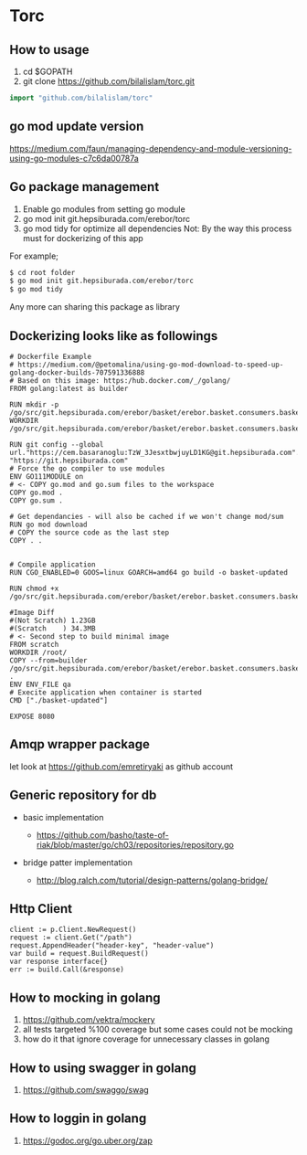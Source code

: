 # Torc

How to usage
---------------
1. cd $GOPATH
2. git clone https://github.com/bilalislam/torc.git

```go
import "github.com/bilalislam/torc"
```

go mod update version 
-------------------------
https://medium.com/faun/managing-dependency-and-module-versioning-using-go-modules-c7c6da00787a

Go package management
-------------------------
1. Enable go modules from setting go module
2. go mod init git.hepsiburada.com/erebor/torc
3. go mod tidy for optimize  all dependencies
Not: By the way this process must for dockerizing of this app

For example;
```sh
$ cd root folder
$ go mod init git.hepsiburada.com/erebor/torc
$ go mod tidy
```

Any more can sharing this package as library

Dockerizing looks like as followings 
---------------------------------
```docker
# Dockerfile Example
# https://medium.com/@petomalina/using-go-mod-download-to-speed-up-golang-docker-builds-707591336888
# Based on this image: https:/hub.docker.com/_/golang/
FROM golang:latest as builder

RUN mkdir -p /go/src/git.hepsiburada.com/erebor/basket/erebor.basket.consumers.basketupdated
WORKDIR /go/src/git.hepsiburada.com/erebor/basket/erebor.basket.consumers.basketupdated

RUN git config --global url."https://cem.basaranoglu:TzW_3JesxtbwjuyLD1KG@git.hepsiburada.com".insteadOf "https://git.hepsiburada.com"
# Force the go compiler to use modules
ENV GO111MODULE on
# <- COPY go.mod and go.sum files to the workspace
COPY go.mod .
COPY go.sum .

# Get dependancies - will also be cached if we won't change mod/sum
RUN go mod download
# COPY the source code as the last step
COPY . .


# Compile application
RUN CGO_ENABLED=0 GOOS=linux GOARCH=amd64 go build -o basket-updated

RUN chmod +x /go/src/git.hepsiburada.com/erebor/basket/erebor.basket.consumers.basketupdated

#Image Diff
#(Not Scratch) 1.23GB
#(Scratch    ) 34.3MB
# <- Second step to build minimal image
FROM scratch
WORKDIR /root/
COPY --from=builder /go/src/git.hepsiburada.com/erebor/basket/erebor.basket.consumers.basketupdated .
ENV ENV_FILE qa
# Execite application when container is started
CMD ["./basket-updated"]

EXPOSE 8080
```

Amqp wrapper package
--------------------------
let look at https://github.com/emretiryaki as github account

Generic repository for db
--------------------------
* basic implementation 
    * https://github.com/basho/taste-of-riak/blob/master/go/ch03/repositories/repository.go
    
* bridge patter implementation 
    * http://blog.ralch.com/tutorial/design-patterns/golang-bridge/
    
Http Client
---------------------------
````
client := p.Client.NewRequest()
request := client.Get("/path")
request.AppendHeader("header-key", "header-value")
var build = request.BuildRequest()
var response interface{}
err := build.Call(&response)
````
How to mocking in golang
---------------------------
1. https://github.com/vektra/mockery
2. all tests targeted %100 coverage but some cases could not be mocking 
3. how do it that ignore coverage for unnecessary classes in golang

How to using swagger in golang
---------------------------
1. https://github.com/swaggo/swag

How to loggin in golang
-------------------------
1. https://godoc.org/go.uber.org/zap
